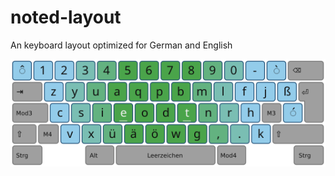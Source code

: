 # noted-layout
An keyboard layout optimized for German and English

![Noted Layout](/images/noted-1-tkl.png)
